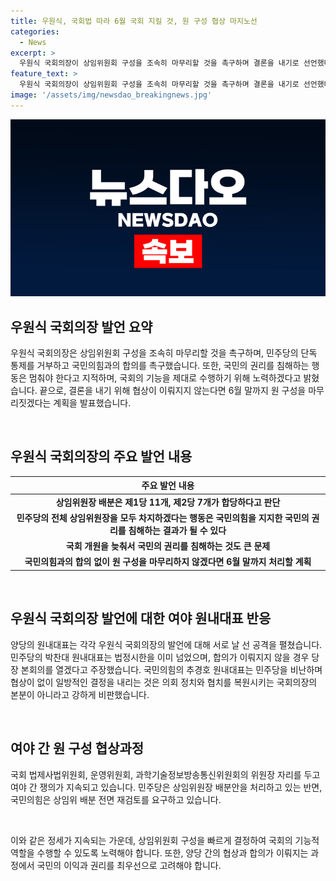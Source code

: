 ```yaml
---
title: 우원식, 국회법 따라 6월 국회 지킬 것, 원 구성 협상 마지노선
categories:
  - News
excerpt: >
  우원식 국회의장이 상임위원회 구성을 조속히 마무리할 것을 촉구하며 결론을 내기로 선언했다. 국민의힘과 민주당은 원 구성을 놓고 강한 입장을 보이며 양당 간 공방이 이어졌고, 국회의장은 협상이 될 때까지 기다리지 않고 6월 말까지 원 구성을 마무리할 계획이라고 밝혔다. 또한, 양당의 회동에서는 날 선 공격만 주고 받아 상황이 긴장되고 있다.
feature_text: >
  우원식 국회의장이 상임위원회 구성을 조속히 마무리할 것을 촉구하며 결론을 내기로 선언했다. 국민의힘과 민주당은 원 구성을 놓고 강한 입장을 보이며 양당 간 공방이 이어졌고, 국회의장은 협상이 될 때까지 기다리지 않고 6월 말까지 원 구성을 마무리할 계획이라고 밝혔다. 또한, 양당의 회동에서는 날 선 공격만 주고 받아 상황이 긴장되고 있다.
image: '/assets/img/newsdao_breakingnews.jpg'
---
```


<p><img src="/assets/img/newsdao_breakingnews.jpg" alt="koreaapp 속보" /></p>

<h2 data-ke-size="size26">우원식 국회의장 발언 요약</h2>

<p>우원식 국회의장은 상임위원회 구성을 조속히 마무리할 것을 촉구하며, 민주당의 단독 통제를 거부하고 국민의힘과의 합의를 촉구했습니다. 또한, 국민의 권리를 침해하는 행동은 멈춰야 한다고 지적하며, 국회의 기능을 제대로 수행하기 위해 노력하겠다고 밝혔습니다. 끝으로, 결론을 내기 위해 협상이 이뤄지지 않는다면 6월 말까지 원 구성을 마무리짓겠다는 계획을 발표했습니다.</p>

<p data-ke-size="size16">&nbsp;</p>

<h2 data-ke-size="size26">우원식 국회의장의 주요 발언 내용</h2>

<table>
    <thead>
        <tr>
            <th scope="col">주요 발언 내용</th>
        </tr>
    </thead>
    <tbody>
        <tr>
            <td style="text-align: center; height: 17px;"><b>상임위원장 배분은 제1당 11개, 제2당 7개가 합당하다고 판단</b></td>
        </tr>
        <tr>
            <td style="text-align: center; height: 17px;"><b>민주당의 전체 상임위원장을 모두 차지하겠다는 행동은 국민의힘을 지지한 국민의 권리를 침해하는 결과가 될 수 있다</b></td>
        </tr>
        <tr>
            <td style="text-align: center; height: 17px;"><b>국회 개원을 늦춰서 국민의 권리를 침해하는 것도 큰 문제</b></td>
        </tr>
        <tr>
            <td style="text-align: center; height: 17px;"><b>국민의힘과의 합의 없이 원 구성을 마무리하지 않겠다면 6월 말까지 처리할 계획</b></td>
        </tr>
    </tbody>
</table>

<p data-ke-size="size16">&nbsp;</p>

<h2 data-ke-size="size26">우원식 국회의장 발언에 대한 여야 원내대표 반응</h2>

<p>양당의 원내대표는 각각 우원식 국회의장의 발언에 대해 서로 날 선 공격을 펼쳤습니다. 민주당의 박찬대 원내대표는 법정시한을 이미 넘었으며, 합의가 이뤄지지 않을 경우 당장 본회의를 열겠다고 주장했습니다. 국민의힘의 추경호 원내대표는 민주당을 비난하며 협상이 없이 일방적인 결정을 내리는 것은 의회 정치와 협치를 복원시키는 국회의장의 본분이 아니라고 강하게 비판했습니다.</p>

<p data-ke-size="size16">&nbsp;</p>

<h2 data-ke-size="size26">여야 간 원 구성 협상과정</h2>

<p>국회 법제사법위원회, 운영위원회, 과학기술정보방송통신위원회의 위원장 자리를 두고 여야 간 쟁의가 지속되고 있습니다. 민주당은 상임위원장 배분안을 처리하고 있는 반면, 국민의힘은 상임위 배분 전면 재검토를 요구하고 있습니다.</p>

<p data-ke-size="size16">&nbsp;</p>

<p>이와 같은 정세가 지속되는 가운데, 상임위원회 구성을 빠르게 결정하여 국회의 기능적 역할을 수행할 수 있도록 노력해야 합니다. 또한, 양당 간의 협상과 합의가 이뤄지는 과정에서 국민의 이익과 권리를 최우선으로 고려해야 합니다.</p>

<p data-ke-size="size16">&nbsp;</p>

